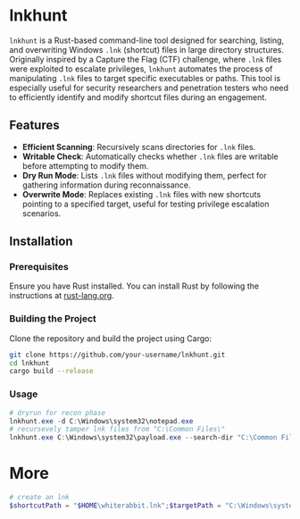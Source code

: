 # lnkhunt

`lnkhunt` is a Rust-based command-line tool designed for searching, listing, and overwriting Windows `.lnk` (shortcut) files in large directory structures. Originally inspired by a Capture the Flag (CTF) challenge, where `.lnk` files were exploited to escalate privileges, `lnkhunt` automates the process of manipulating `.lnk` files to target specific executables or paths. This tool is especially useful for security researchers and penetration testers who need to efficiently identify and modify shortcut files during an engagement.

## Features

- **Efficient Scanning**: Recursively scans directories for `.lnk` files.
- **Writable Check**: Automatically checks whether `.lnk` files are writable before attempting to modify them.
- **Dry Run Mode**: Lists `.lnk` files without modifying them, perfect for gathering information during reconnaissance.
- **Overwrite Mode**: Replaces existing `.lnk` files with new shortcuts pointing to a specified target, useful for testing privilege escalation scenarios.

## Installation

### Prerequisites
Ensure you have Rust installed. You can install Rust by following the instructions at [rust-lang.org](https://www.rust-lang.org/tools/install).

### Building the Project

Clone the repository and build the project using Cargo:

```bash
git clone https://github.com/your-username/lnkhunt.git
cd lnkhunt
cargo build --release
```

### Usage

```powershell
# dryrun for recon phase
lnkhunt.exe -d C:\Windows\system32\notepad.exe
# recursevely tamper lnk files from "C:\Common Files\"
lnkhunt.exe C:\Windows\system32\payload.exe --search-dir "C:\Common Files\"
```


# More
```powershell
# create an lnk
$shortcutPath = "$HOME\whiterabbit.lnk";$targetPath = "C:\Windows\system32\calc.exe";$WshShell = New-Object -ComObject WScript.Shell;$Shortcut = $WshShell.CreateShortcut($shortcutPath);$Shortcut.TargetPath = $targetPath;$Shortcut.IconLocation = "C:\Windows\system32\calc.exe,0";$Shortcut.Save()
```

